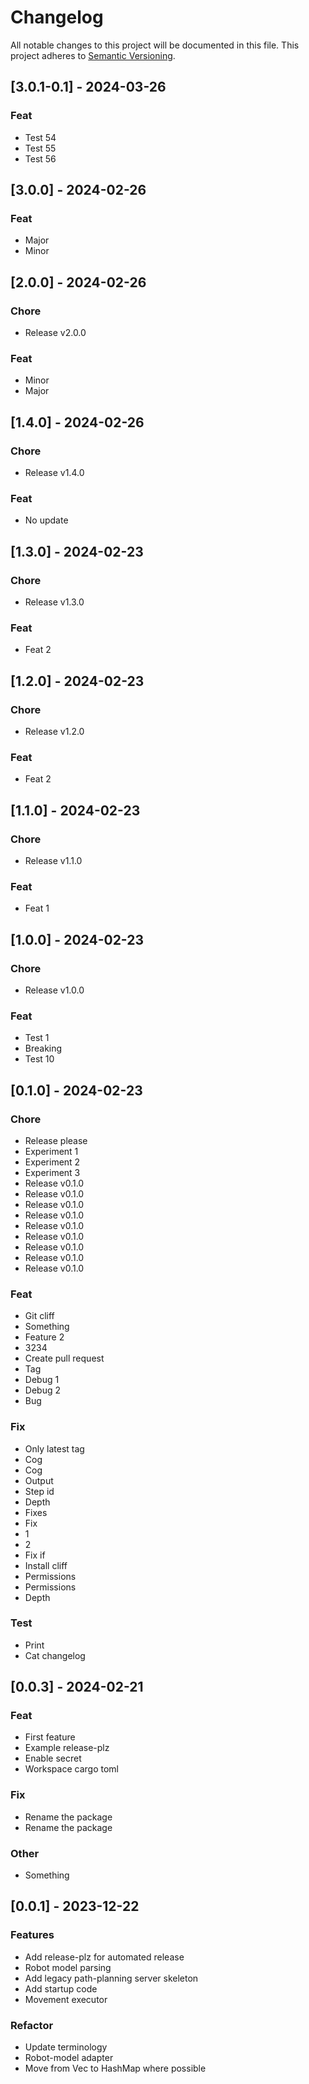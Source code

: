 # Changelog

All notable changes to this project will be documented in this file.
This project adheres to [Semantic Versioning](https://semver.org/spec/v2.0.0.html).

## [3.0.1-0.1] - 2024-03-26

### Feat

- Test 54
- Test 55
- Test 56

## [3.0.0] - 2024-02-26

### Feat

- Major
- Minor

## [2.0.0] - 2024-02-26

### Chore

- Release v2.0.0

### Feat

- Minor
- Major

## [1.4.0] - 2024-02-26

### Chore

- Release v1.4.0

### Feat

- No update

## [1.3.0] - 2024-02-23

### Chore

- Release v1.3.0

### Feat

- Feat 2

## [1.2.0] - 2024-02-23

### Chore

- Release v1.2.0

### Feat

- Feat 2

## [1.1.0] - 2024-02-23

### Chore

- Release v1.1.0

### Feat

- Feat 1

## [1.0.0] - 2024-02-23

### Chore

- Release v1.0.0

### Feat

- Test 1
- Breaking
- Test 10

## [0.1.0] - 2024-02-23

### Chore

- Release please
- Experiment 1
- Experiment 2
- Experiment 3
- Release v0.1.0
- Release v0.1.0
- Release v0.1.0
- Release v0.1.0
- Release v0.1.0
- Release v0.1.0
- Release v0.1.0
- Release v0.1.0
- Release v0.1.0

### Feat

- Git cliff
- Something
- Feature 2
- 3234
- Create pull request
- Tag
- Debug 1
- Debug 2
- Bug

### Fix

- Only latest tag
- Cog
- Cog
- Output
- Step id
- Depth
- Fixes
- Fix
- 1
- 2
- Fix if
- Install cliff
- Permissions
- Permissions
- Depth

### Test

- Print
- Cat changelog

## [0.0.3] - 2024-02-21

### Feat

- First feature
- Example release-plz
- Enable secret
- Workspace cargo toml

### Fix

- Rename the package
- Rename the package

### Other

- Something

## [0.0.1] - 2023-12-22

### Features

- Add release-plz for automated release
- Robot model parsing
- Add legacy path-planning server skeleton
- Add startup code
- Movement executor

### Refactor

- Update terminology
- Robot-model adapter
- Move from Vec to HashMap where possible

